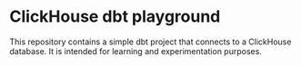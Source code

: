 # ClickHouse dbt playground

This repository contains a simple dbt project that connects to a ClickHouse database. It is intended for learning and experimentation purposes.

